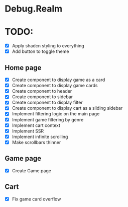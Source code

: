 # Debug.Realm

# TODO:

- [x] Apply shadcn styling to everything
- [x] Add button to toggle theme

## Home page

- [x] Create component to display game as a card
- [x] Create component to display game cards
- [x] Create component to header
- [x] Create component to sidebar
- [x] Create component to display filter
- [x] Create component to display cart as a sliding sidebar
- [x] Implement filtering logic on the main page
- [x] Implement game filtering by genre
- [x] Implement cart context
- [x] Implement SSR
- [x] Implement infinite scrolling
- [x] Make scrollbars thinner

## Game page

- [x] Create Game page

## Cart

- [x] Fix game card overflow
